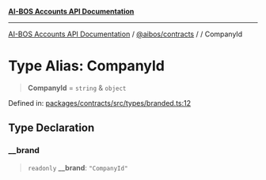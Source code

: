 [**AI-BOS Accounts API Documentation**](../../../README.md)

***

[AI-BOS Accounts API Documentation](../../../README.md) / [@aibos/contracts](../README.md) / [](../README.md) / CompanyId

# Type Alias: CompanyId

> **CompanyId** = `string` & `object`

Defined in: [packages/contracts/src/types/branded.ts:12](https://github.com/pohlai88/accounts/blob/48103fb36d28b2b9bfb33472b6de2f719773cde9/packages/contracts/src/types/branded.ts#L12)

## Type Declaration

### \_\_brand

> `readonly` **\_\_brand**: `"CompanyId"`
